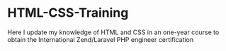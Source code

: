 # HTML-CSS-Training
Here I update my knowledge of HTML and CSS in an one-year course to obtain the International Zend/Laravel PHP engineer certification
